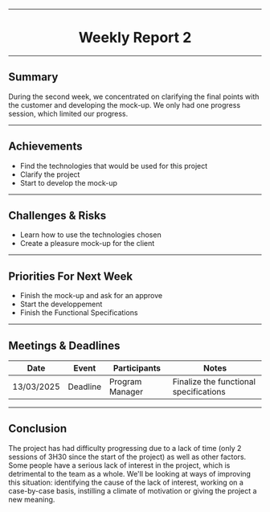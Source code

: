 <div align="center">

---

# Weekly Report 2

</div>

---

## Summary

During the second week, we concentrated on clarifying the final points with the customer and developing the mock-up. We only had one progress session, which limited our progress.

---

## Achievements

- Find the technologies that would be used for this project
- Clarify the project
- Start to develop the mock-up

---

## Challenges & Risks

- Learn how to use the technologies chosen
- Create a pleasure mock-up for the client

---

## Priorities For Next Week

- Finish the mock-up and ask for an approve
- Start the developpement
- Finish the Functional Specifications

---

## Meetings & Deadlines

| Date       | Event     | Participants    | Notes                                  |
|------------|-----------|-----------------|----------------------------------------|
| 13/03/2025 | Deadline  | Program Manager | Finalize the functional specifications |

---

## Conclusion

The project has had difficulty progressing due to a lack of time (only 2 sessions of 3H30 since the start of the project) as well as other factors. Some people have a serious lack of interest in the project, which is detrimental to the team as a whole. We'll be looking at ways of improving this situation: identifying the cause of the lack of interest, working on a case-by-case basis, instilling a climate of motivation or giving the project a new meaning.

